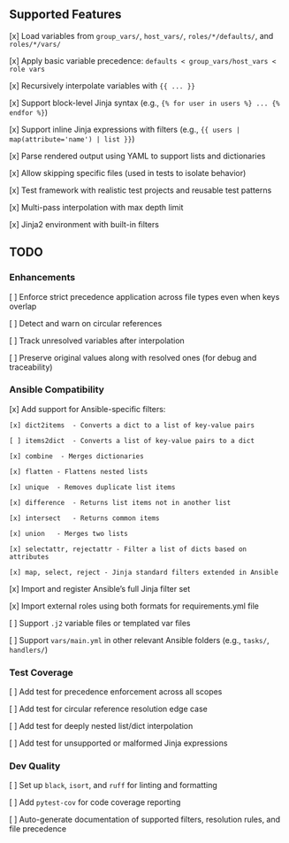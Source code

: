## Supported Features

[x] Load variables from `group_vars/`, `host_vars/`, `roles/*/defaults/`, and `roles/*/vars/`

[x] Apply basic variable precedence: `defaults < group_vars/host_vars < role vars`

[x] Recursively interpolate variables with `{{ ... }}`

[x] Support block-level Jinja syntax (e.g., `{% for user in users %} ... {% endfor %}`)

[x] Support inline Jinja expressions with filters (e.g., `{{ users | map(attribute='name') | list }}`)

[x] Parse rendered output using YAML to support lists and dictionaries

[x] Allow skipping specific files (used in tests to isolate behavior)

[x] Test framework with realistic test projects and reusable test patterns

[x] Multi-pass interpolation with max depth limit

[x] Jinja2 environment with built-in filters

## TODO

### Enhancements

[ ] Enforce strict precedence application across file types even when keys overlap

[ ] Detect and warn on circular references

[ ] Track unresolved variables after interpolation

[ ] Preserve original values along with resolved ones (for debug and traceability)

### Ansible Compatibility

[x] Add support for Ansible-specific filters:

    [x] dict2items	- Converts a dict to a list of key-value pairs

    [ ] items2dict	- Converts a list of key-value pairs to a dict

    [x] combine	 - Merges dictionaries

    [x] flatten	- Flattens nested lists

    [x] unique	- Removes duplicate list items

    [x] difference	- Returns list items not in another list

    [x] intersect	- Returns common items

    [x] union	- Merges two lists

    [x] selectattr, rejectattr - Filter a list of dicts based on attributes
    
    [x] map, select, reject - Jinja standard filters extended in Ansible

[x] Import and register Ansible’s full Jinja filter set

[x] Import external roles using both formats for requirements.yml file

[ ] Support `.j2` variable files or templated var files

[ ] Support `vars/main.yml` in other relevant Ansible folders (e.g., `tasks/`, `handlers/`)

### Test Coverage

[ ] Add test for precedence enforcement across all scopes

[ ] Add test for circular reference resolution edge case

[ ] Add test for deeply nested list/dict interpolation

[ ] Add test for unsupported or malformed Jinja expressions

### Dev Quality

[ ] Set up `black`, `isort`, and `ruff` for linting and formatting

[ ] Add `pytest-cov` for code coverage reporting

[ ] Auto-generate documentation of supported filters, resolution rules, and file precedence
